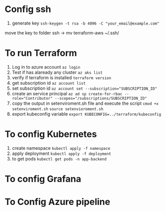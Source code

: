 # Config ssh
1. generate key 
`ssh-keygen -t rsa -b 4096 -C "your_email@example.com"`

move the key to folder ssh -> mv terraform-aws ~/.ssh/
# To run Terraform
1. Log in to azure account
`az login`
2. Test if has alaready any cluster
`az aks list`
3. verify if terraform is installed
`terraform version`
4. get subscription id
`az account list`
5. set subscription id
`az account set --subscription="SUBSCRIPTION_ID"`
6. create an service principal
`az ad sp create-for-rbac --role="Contributor" --scopes="/subscriptions/SUBSCRIPTION_ID"`
6. copy the output in setenviroment.sh file and execute the script
`cmod +x setenviroment.sh`
`source setenvioroment.sh`
7. export kubeconfig variable
`export KUBECONFIG=../terraform/kubeconfig`

# To config Kubernetes
1. create namespace
`kubectl apply -f namespace`
3. apply deployment
`kubectl apply -f deployment`
3. to get pods
`kubectl get pods -n app-backend`
# To config Grafana

# To Config Azure pipeline




